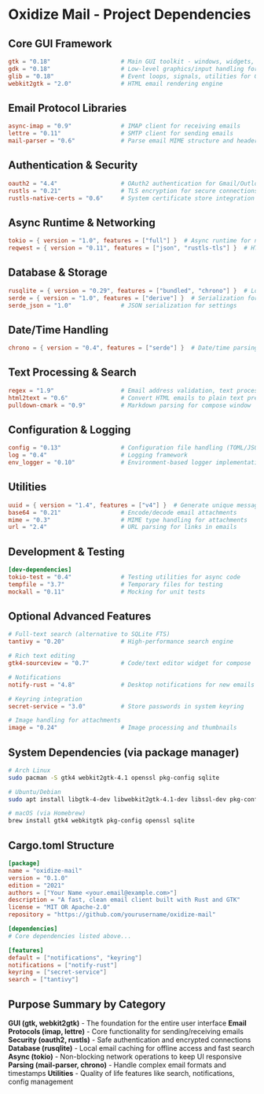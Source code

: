 # Oxidize Mail - Project Dependencies

## Core GUI Framework
```toml
gtk = "0.18"                    # Main GUI toolkit - windows, widgets, event handling
gdk = "0.18"                    # Low-level graphics/input handling for GTK
glib = "0.18"                   # Event loops, signals, utilities for GTK
webkit2gtk = "2.0"              # HTML email rendering engine
```

## Email Protocol Libraries
```toml
async-imap = "0.9"              # IMAP client for receiving emails
lettre = "0.11"                 # SMTP client for sending emails
mail-parser = "0.6"             # Parse email MIME structure and headers
```

## Authentication & Security
```toml
oauth2 = "4.4"                  # OAuth2 authentication for Gmail/Outlook
rustls = "0.21"                 # TLS encryption for secure connections
rustls-native-certs = "0.6"     # System certificate store integration
```

## Async Runtime & Networking
```toml
tokio = { version = "1.0", features = ["full"] }  # Async runtime for network operations
reqwest = { version = "0.11", features = ["json", "rustls-tls"] }  # HTTP client for OAuth
```

## Database & Storage
```toml
rusqlite = { version = "0.29", features = ["bundled", "chrono"] }  # Local email cache database
serde = { version = "1.0", features = ["derive"] }  # Serialization for config/cache
serde_json = "1.0"              # JSON serialization for settings
```

## Date/Time Handling
```toml
chrono = { version = "0.4", features = ["serde"] }  # Date/time parsing and formatting
```

## Text Processing & Search
```toml
regex = "1.9"                   # Email address validation, text processing
html2text = "0.6"               # Convert HTML emails to plain text preview
pulldown-cmark = "0.9"          # Markdown parsing for compose window
```

## Configuration & Logging
```toml
config = "0.13"                 # Configuration file handling (TOML/JSON)
log = "0.4"                     # Logging framework
env_logger = "0.10"             # Environment-based logger implementation
```

## Utilities
```toml
uuid = { version = "1.4", features = ["v4"] }  # Generate unique message IDs
base64 = "0.21"                 # Encode/decode email attachments
mime = "0.3"                    # MIME type handling for attachments
url = "2.4"                     # URL parsing for links in emails
```

## Development & Testing
```toml
[dev-dependencies]
tokio-test = "0.4"              # Testing utilities for async code
tempfile = "3.7"                # Temporary files for testing
mockall = "0.11"                # Mocking for unit tests
```

## Optional Advanced Features
```toml
# Full-text search (alternative to SQLite FTS)
tantivy = "0.20"                # High-performance search engine

# Rich text editing
gtk4-sourceview = "0.7"         # Code/text editor widget for compose

# Notifications
notify-rust = "4.8"             # Desktop notifications for new emails

# Keyring integration
secret-service = "3.0"          # Store passwords in system keyring

# Image handling for attachments
image = "0.24"                  # Image processing and thumbnails
```

## System Dependencies (via package manager)
```bash
# Arch Linux
sudo pacman -S gtk4 webkit2gtk-4.1 openssl pkg-config sqlite

# Ubuntu/Debian
sudo apt install libgtk-4-dev libwebkit2gtk-4.1-dev libssl-dev pkg-config libsqlite3-dev

# macOS (via Homebrew)
brew install gtk4 webkitgtk pkg-config openssl sqlite
```

## Cargo.toml Structure
```toml
[package]
name = "oxidize-mail"
version = "0.1.0"
edition = "2021"
authors = ["Your Name <your.email@example.com>"]
description = "A fast, clean email client built with Rust and GTK"
license = "MIT OR Apache-2.0"
repository = "https://github.com/yourusername/oxidize-mail"

[dependencies]
# Core dependencies listed above...

[features]
default = ["notifications", "keyring"]
notifications = ["notify-rust"]
keyring = ["secret-service"]
search = ["tantivy"]
```

## Purpose Summary by Category

**GUI (gtk, webkit2gtk)** - The foundation for the entire user interface
**Email Protocols (imap, lettre)** - Core functionality for sending/receiving emails
**Security (oauth2, rustls)** - Safe authentication and encrypted connections
**Database (rusqlite)** - Local email caching for offline access and fast search
**Async (tokio)** - Non-blocking network operations to keep UI responsive
**Parsing (mail-parser, chrono)** - Handle complex email formats and timestamps
**Utilities** - Quality of life features like search, notifications, config management

